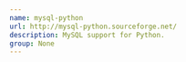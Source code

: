 ```yaml
---
name: mysql-python
url: http://mysql-python.sourceforge.net/
description: MySQL support for Python.
group: None
---
```

